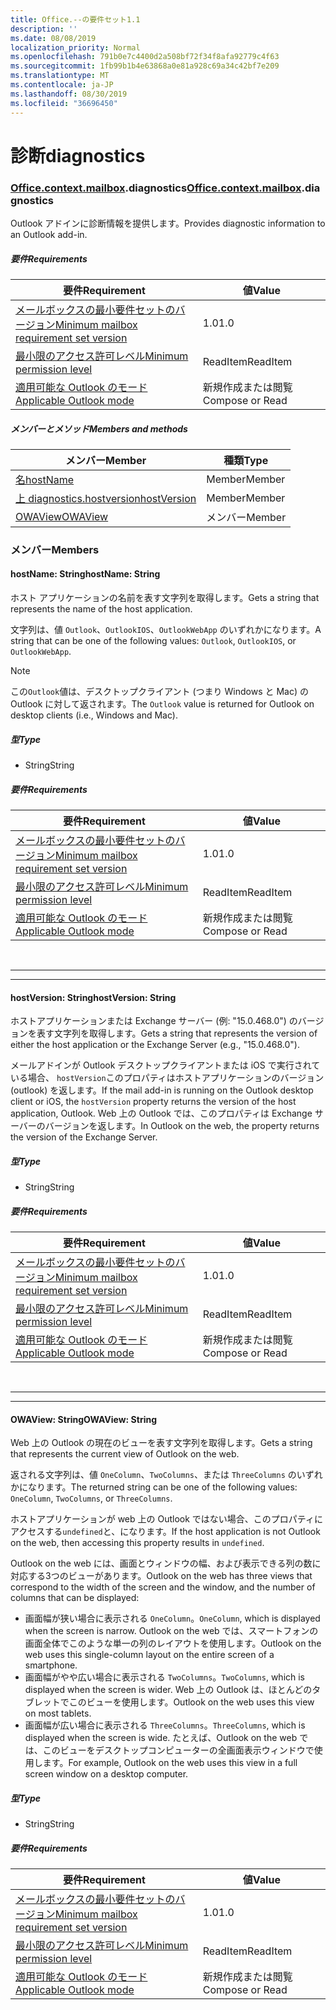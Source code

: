 ```yaml
---
title: Office.--の要件セット1.1
description: ''
ms.date: 08/08/2019
localization_priority: Normal
ms.openlocfilehash: 791b0e7c4400d2a508bf72f34f8afa92779c4f63
ms.sourcegitcommit: 1fb99b1b4e63868a0e81a928c69a34c42bf7e209
ms.translationtype: MT
ms.contentlocale: ja-JP
ms.lasthandoff: 08/30/2019
ms.locfileid: "36696450"
---
```

# <a name="diagnostics"></a><span data-ttu-id="22156-102">診断</span><span class="sxs-lookup"><span data-stu-id="22156-102">diagnostics</span></span>

### <a name="officeofficemdcontextofficecontextmdmailboxofficecontextmailboxmddiagnostics"></a><span data-ttu-id="22156-103">[Office](Office.md)[.context](Office.context.md)[.mailbox](Office.context.mailbox.md).diagnostics</span><span class="sxs-lookup"><span data-stu-id="22156-103">[Office](Office.md)[.context](Office.context.md)[.mailbox](Office.context.mailbox.md).diagnostics</span></span>

<span data-ttu-id="22156-104">Outlook アドインに診断情報を提供します。</span><span class="sxs-lookup"><span data-stu-id="22156-104">Provides diagnostic information to an Outlook add-in.</span></span>

##### <a name="requirements"></a><span data-ttu-id="22156-105">要件</span><span class="sxs-lookup"><span data-stu-id="22156-105">Requirements</span></span>

|<span data-ttu-id="22156-106">要件</span><span class="sxs-lookup"><span data-stu-id="22156-106">Requirement</span></span>| <span data-ttu-id="22156-107">値</span><span class="sxs-lookup"><span data-stu-id="22156-107">Value</span></span>|
|---|---|
|[<span data-ttu-id="22156-108">メールボックスの最小要件セットのバージョン</span><span class="sxs-lookup"><span data-stu-id="22156-108">Minimum mailbox requirement set version</span></span>](/office/dev/add-ins/reference/requirement-sets/outlook-api-requirement-sets)| <span data-ttu-id="22156-109">1.0</span><span class="sxs-lookup"><span data-stu-id="22156-109">1.0</span></span>|
|[<span data-ttu-id="22156-110">最小限のアクセス許可レベル</span><span class="sxs-lookup"><span data-stu-id="22156-110">Minimum permission level</span></span>](/outlook/add-ins/understanding-outlook-add-in-permissions)| <span data-ttu-id="22156-111">ReadItem</span><span class="sxs-lookup"><span data-stu-id="22156-111">ReadItem</span></span>|
|[<span data-ttu-id="22156-112">適用可能な Outlook のモード</span><span class="sxs-lookup"><span data-stu-id="22156-112">Applicable Outlook mode</span></span>](/outlook/add-ins/#extension-points)| <span data-ttu-id="22156-113">新規作成または閲覧</span><span class="sxs-lookup"><span data-stu-id="22156-113">Compose or Read</span></span>|

##### <a name="members-and-methods"></a><span data-ttu-id="22156-114">メンバーとメソッド</span><span class="sxs-lookup"><span data-stu-id="22156-114">Members and methods</span></span>

| <span data-ttu-id="22156-115">メンバー</span><span class="sxs-lookup"><span data-stu-id="22156-115">Member</span></span> | <span data-ttu-id="22156-116">種類</span><span class="sxs-lookup"><span data-stu-id="22156-116">Type</span></span> |
|--------|------|
| [<span data-ttu-id="22156-117">名</span><span class="sxs-lookup"><span data-stu-id="22156-117">hostName</span></span>](#hostname-string) | <span data-ttu-id="22156-118">Member</span><span class="sxs-lookup"><span data-stu-id="22156-118">Member</span></span> |
| [<span data-ttu-id="22156-119">上 diagnostics.hostversion</span><span class="sxs-lookup"><span data-stu-id="22156-119">hostVersion</span></span>](#hostversion-string) | <span data-ttu-id="22156-120">Member</span><span class="sxs-lookup"><span data-stu-id="22156-120">Member</span></span> |
| [<span data-ttu-id="22156-121">OWAView</span><span class="sxs-lookup"><span data-stu-id="22156-121">OWAView</span></span>](#owaview-string) | <span data-ttu-id="22156-122">メンバー</span><span class="sxs-lookup"><span data-stu-id="22156-122">Member</span></span> |

### <a name="members"></a><span data-ttu-id="22156-123">メンバー</span><span class="sxs-lookup"><span data-stu-id="22156-123">Members</span></span>

#### <a name="hostname-string"></a><span data-ttu-id="22156-124">hostName: String</span><span class="sxs-lookup"><span data-stu-id="22156-124">hostName: String</span></span>

<span data-ttu-id="22156-125">ホスト アプリケーションの名前を表す文字列を取得します。</span><span class="sxs-lookup"><span data-stu-id="22156-125">Gets a string that represents the name of the host application.</span></span>

<span data-ttu-id="22156-126">文字列は、値 `Outlook`、`OutlookIOS`、`OutlookWebApp` のいずれかになります。</span><span class="sxs-lookup"><span data-stu-id="22156-126">A string that can be one of the following values: `Outlook`, `OutlookIOS`, or `OutlookWebApp`.</span></span>

> [!NOTE]
> <span data-ttu-id="22156-127">この`Outlook`値は、デスクトップクライアント (つまり Windows と Mac) の Outlook に対して返されます。</span><span class="sxs-lookup"><span data-stu-id="22156-127">The `Outlook` value is returned for Outlook on desktop clients (i.e., Windows and Mac).</span></span>

##### <a name="type"></a><span data-ttu-id="22156-128">型</span><span class="sxs-lookup"><span data-stu-id="22156-128">Type</span></span>

*   <span data-ttu-id="22156-129">String</span><span class="sxs-lookup"><span data-stu-id="22156-129">String</span></span>

##### <a name="requirements"></a><span data-ttu-id="22156-130">要件</span><span class="sxs-lookup"><span data-stu-id="22156-130">Requirements</span></span>

|<span data-ttu-id="22156-131">要件</span><span class="sxs-lookup"><span data-stu-id="22156-131">Requirement</span></span>| <span data-ttu-id="22156-132">値</span><span class="sxs-lookup"><span data-stu-id="22156-132">Value</span></span>|
|---|---|
|[<span data-ttu-id="22156-133">メールボックスの最小要件セットのバージョン</span><span class="sxs-lookup"><span data-stu-id="22156-133">Minimum mailbox requirement set version</span></span>](/office/dev/add-ins/reference/requirement-sets/outlook-api-requirement-sets)| <span data-ttu-id="22156-134">1.0</span><span class="sxs-lookup"><span data-stu-id="22156-134">1.0</span></span>|
|[<span data-ttu-id="22156-135">最小限のアクセス許可レベル</span><span class="sxs-lookup"><span data-stu-id="22156-135">Minimum permission level</span></span>](/outlook/add-ins/understanding-outlook-add-in-permissions)| <span data-ttu-id="22156-136">ReadItem</span><span class="sxs-lookup"><span data-stu-id="22156-136">ReadItem</span></span>|
|[<span data-ttu-id="22156-137">適用可能な Outlook のモード</span><span class="sxs-lookup"><span data-stu-id="22156-137">Applicable Outlook mode</span></span>](/outlook/add-ins/#extension-points)| <span data-ttu-id="22156-138">新規作成または閲覧</span><span class="sxs-lookup"><span data-stu-id="22156-138">Compose or Read</span></span>|

<br>

---
---

#### <a name="hostversion-string"></a><span data-ttu-id="22156-139">hostVersion: String</span><span class="sxs-lookup"><span data-stu-id="22156-139">hostVersion: String</span></span>

<span data-ttu-id="22156-140">ホストアプリケーションまたは Exchange サーバー (例: "15.0.468.0") のバージョンを表す文字列を取得します。</span><span class="sxs-lookup"><span data-stu-id="22156-140">Gets a string that represents the version of either the host application or the Exchange Server (e.g., "15.0.468.0").</span></span>

<span data-ttu-id="22156-141">メールアドインが Outlook デスクトップクライアントまたは iOS で実行されている場合、 `hostVersion`このプロパティはホストアプリケーションのバージョン (outlook) を返します。</span><span class="sxs-lookup"><span data-stu-id="22156-141">If the mail add-in is running on the Outlook desktop client or iOS, the `hostVersion` property returns the version of the host application, Outlook.</span></span> <span data-ttu-id="22156-142">Web 上の Outlook では、このプロパティは Exchange サーバーのバージョンを返します。</span><span class="sxs-lookup"><span data-stu-id="22156-142">In Outlook on the web, the property returns the version of the Exchange Server.</span></span>

##### <a name="type"></a><span data-ttu-id="22156-143">型</span><span class="sxs-lookup"><span data-stu-id="22156-143">Type</span></span>

*   <span data-ttu-id="22156-144">String</span><span class="sxs-lookup"><span data-stu-id="22156-144">String</span></span>

##### <a name="requirements"></a><span data-ttu-id="22156-145">要件</span><span class="sxs-lookup"><span data-stu-id="22156-145">Requirements</span></span>

|<span data-ttu-id="22156-146">要件</span><span class="sxs-lookup"><span data-stu-id="22156-146">Requirement</span></span>| <span data-ttu-id="22156-147">値</span><span class="sxs-lookup"><span data-stu-id="22156-147">Value</span></span>|
|---|---|
|[<span data-ttu-id="22156-148">メールボックスの最小要件セットのバージョン</span><span class="sxs-lookup"><span data-stu-id="22156-148">Minimum mailbox requirement set version</span></span>](/office/dev/add-ins/reference/requirement-sets/outlook-api-requirement-sets)| <span data-ttu-id="22156-149">1.0</span><span class="sxs-lookup"><span data-stu-id="22156-149">1.0</span></span>|
|[<span data-ttu-id="22156-150">最小限のアクセス許可レベル</span><span class="sxs-lookup"><span data-stu-id="22156-150">Minimum permission level</span></span>](/outlook/add-ins/understanding-outlook-add-in-permissions)| <span data-ttu-id="22156-151">ReadItem</span><span class="sxs-lookup"><span data-stu-id="22156-151">ReadItem</span></span>|
|[<span data-ttu-id="22156-152">適用可能な Outlook のモード</span><span class="sxs-lookup"><span data-stu-id="22156-152">Applicable Outlook mode</span></span>](/outlook/add-ins/#extension-points)| <span data-ttu-id="22156-153">新規作成または閲覧</span><span class="sxs-lookup"><span data-stu-id="22156-153">Compose or Read</span></span>|

<br>

---
---

#### <a name="owaview-string"></a><span data-ttu-id="22156-154">OWAView: String</span><span class="sxs-lookup"><span data-stu-id="22156-154">OWAView: String</span></span>

<span data-ttu-id="22156-155">Web 上の Outlook の現在のビューを表す文字列を取得します。</span><span class="sxs-lookup"><span data-stu-id="22156-155">Gets a string that represents the current view of Outlook on the web.</span></span>

<span data-ttu-id="22156-156">返される文字列は、値 `OneColumn`、`TwoColumns`、または `ThreeColumns` のいずれかになります。</span><span class="sxs-lookup"><span data-stu-id="22156-156">The returned string can be one of the following values: `OneColumn`, `TwoColumns`, or `ThreeColumns`.</span></span>

<span data-ttu-id="22156-157">ホストアプリケーションが web 上の Outlook ではない場合、このプロパティにアクセスする`undefined`と、になります。</span><span class="sxs-lookup"><span data-stu-id="22156-157">If the host application is not Outlook on the web, then accessing this property results in `undefined`.</span></span>

<span data-ttu-id="22156-158">Outlook on the web には、画面とウィンドウの幅、および表示できる列の数に対応する3つのビューがあります。</span><span class="sxs-lookup"><span data-stu-id="22156-158">Outlook on the web has three views that correspond to the width of the screen and the window, and the number of columns that can be displayed:</span></span>

*   <span data-ttu-id="22156-159">画面幅が狭い場合に表示される `OneColumn`。</span><span class="sxs-lookup"><span data-stu-id="22156-159">`OneColumn`, which is displayed when the screen is narrow.</span></span> <span data-ttu-id="22156-160">Outlook on the web では、スマートフォンの画面全体でこのような単一の列のレイアウトを使用します。</span><span class="sxs-lookup"><span data-stu-id="22156-160">Outlook on the web uses this single-column layout on the entire screen of a smartphone.</span></span>
*   <span data-ttu-id="22156-161">画面幅がやや広い場合に表示される `TwoColumns`。</span><span class="sxs-lookup"><span data-stu-id="22156-161">`TwoColumns`, which is displayed when the screen is wider.</span></span> <span data-ttu-id="22156-162">Web 上の Outlook は、ほとんどのタブレットでこのビューを使用します。</span><span class="sxs-lookup"><span data-stu-id="22156-162">Outlook on the web uses this view on most tablets.</span></span>
*   <span data-ttu-id="22156-163">画面幅が広い場合に表示される `ThreeColumns`。</span><span class="sxs-lookup"><span data-stu-id="22156-163">`ThreeColumns`, which is displayed when the screen is wide.</span></span> <span data-ttu-id="22156-164">たとえば、Outlook on the web では、このビューをデスクトップコンピューターの全画面表示ウィンドウで使用します。</span><span class="sxs-lookup"><span data-stu-id="22156-164">For example, Outlook on the web uses this view in a full screen window on a desktop computer.</span></span>

##### <a name="type"></a><span data-ttu-id="22156-165">型</span><span class="sxs-lookup"><span data-stu-id="22156-165">Type</span></span>

*   <span data-ttu-id="22156-166">String</span><span class="sxs-lookup"><span data-stu-id="22156-166">String</span></span>

##### <a name="requirements"></a><span data-ttu-id="22156-167">要件</span><span class="sxs-lookup"><span data-stu-id="22156-167">Requirements</span></span>

|<span data-ttu-id="22156-168">要件</span><span class="sxs-lookup"><span data-stu-id="22156-168">Requirement</span></span>| <span data-ttu-id="22156-169">値</span><span class="sxs-lookup"><span data-stu-id="22156-169">Value</span></span>|
|---|---|
|[<span data-ttu-id="22156-170">メールボックスの最小要件セットのバージョン</span><span class="sxs-lookup"><span data-stu-id="22156-170">Minimum mailbox requirement set version</span></span>](/office/dev/add-ins/reference/requirement-sets/outlook-api-requirement-sets)| <span data-ttu-id="22156-171">1.0</span><span class="sxs-lookup"><span data-stu-id="22156-171">1.0</span></span>|
|[<span data-ttu-id="22156-172">最小限のアクセス許可レベル</span><span class="sxs-lookup"><span data-stu-id="22156-172">Minimum permission level</span></span>](/outlook/add-ins/understanding-outlook-add-in-permissions)| <span data-ttu-id="22156-173">ReadItem</span><span class="sxs-lookup"><span data-stu-id="22156-173">ReadItem</span></span>|
|[<span data-ttu-id="22156-174">適用可能な Outlook のモード</span><span class="sxs-lookup"><span data-stu-id="22156-174">Applicable Outlook mode</span></span>](/outlook/add-ins/#extension-points)| <span data-ttu-id="22156-175">新規作成または閲覧</span><span class="sxs-lookup"><span data-stu-id="22156-175">Compose or Read</span></span>|
